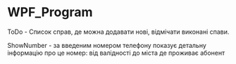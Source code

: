 # WPF_Program
ToDo - Список справ, де можна додавати нові, відмічати виконані спави.

ShowNumber - за введеним номером телефону показує детальну інформацію про це номер: від валідності до міста де проживає абонент
